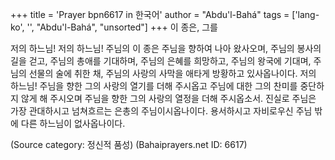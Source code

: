 +++
title = 'Prayer bpn6617 in 한국어'
author = "Abdu'l-Bahá"
tags = ['lang-ko', '', "Abdu'l-Bahá", "unsorted"]
+++
이 종은, 그를

저의 하느님! 저의 하느님! 주님의 이 종은 주님을 향하여 나아 왔사오며, 주님의 봉사의 길을 걷고, 주님의 총애를 기대하며, 주님의 은혜를 희망하고, 주님의 왕국에 기대며, 주님의 선물의 술에 취한 채, 주님의 사랑의 사막을 애타게 방황하고 있사옵나이다. 저의 하느님! 주님을 향한 그의 사랑의 열기를 더해 주시옵고 주님에 대한 그의 찬미를 중단하지 않게 해 주시오며 주님을 향한 그의 사랑의 열정을 더해 주시옵소서.
진실로 주님은 가장 관대하시고 넘쳐흐르는 은총의 주님이시옵나이다. 용서하시고 자비로우신 주님 밖에 다른 하느님이 없사옵나이다.

(Source category: 정신적 품성)
(Bahaiprayers.net ID: 6617)
